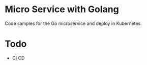 # Micro Service with Golang 
Code samples for the Go microservice and deploy in Kubernetes.

# Todo
* CI CD

